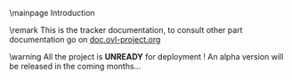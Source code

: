 \mainpage Introduction

\remark This is the tracker documentation, to consult other part documentation go on <a href="https://doc.ovl-project.org">doc.ovl-project.org</a>

\warning All the project is **UNREADY** for deployment ! An alpha version will be released in the coming months...
